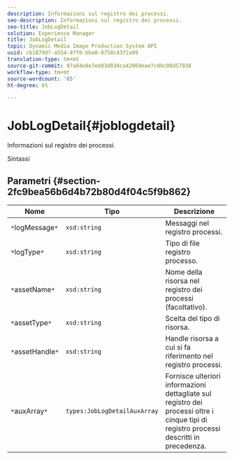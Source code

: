 ```yaml
---
description: Informazioni sul registro dei processi.
seo-description: Informazioni sul registro dei processi.
seo-title: JobLogDetail
solution: Experience Manager
title: JobLogDetail
topic: Dynamic Media Image Production System API
uuid: cb1879d7-a554-4ff0-bba0-0758c43f2a99
translation-type: tm+mt
source-git-commit: 97a84e8e7edd3d834ca42069eae7c09c00d57938
workflow-type: tm+mt
source-wordcount: '65'
ht-degree: 6%

---
```



# JobLogDetail{#joblogdetail}

Informazioni sul registro dei processi.

Sintassi

## Parametri {#section-2fc9bea56b6d4b72b80d4f04c5f9b862}

| Nome | Tipo | Descrizione |
|---|---|---|
| `*`logMessage`*` | `xsd:string` | Messaggi nel registro processi. |
| `*`logType`*` | `xsd:string` | Tipo di file registro processo. |
| `*`assetName`*` | `xsd:string` | Nome della risorsa nel registro dei processi (facoltativo). |
| `*`assetType`*` | `xsd:string` | Scelta del tipo di risorsa. |
| `*`assetHandle`*` | `xsd:string` | Handle risorsa a cui si fa riferimento nel registro processi. |
| `*`auxArray`*` | `types:JobLogDetailAuxArray` | Fornisce ulteriori informazioni dettagliate sul registro dei processi oltre i cinque tipi di registro processi descritti in precedenza. |

